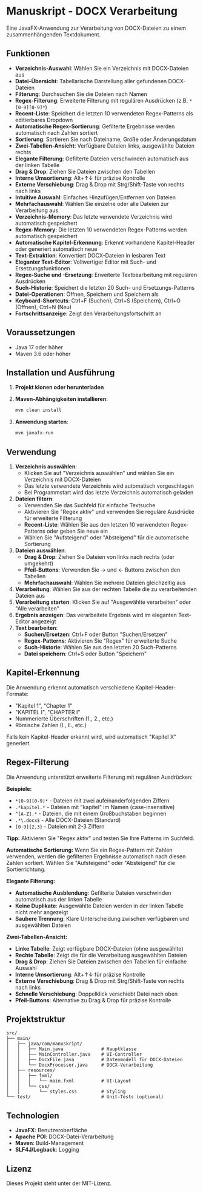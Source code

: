 # Manuskript - DOCX Verarbeitung

Eine JavaFX-Anwendung zur Verarbeitung von DOCX-Dateien zu einem zusammenhängenden Textdokument.

## Funktionen

- **Verzeichnis-Auswahl**: Wählen Sie ein Verzeichnis mit DOCX-Dateien aus
- **Datei-Übersicht**: Tabellarische Darstellung aller gefundenen DOCX-Dateien
- **Filterung**: Durchsuchen Sie die Dateien nach Namen
- **Regex-Filterung**: Erweiterte Filterung mit regulären Ausdrücken (z.B. `*[0-9][0-9]*`)
- **Recent-Liste**: Speichert die letzten 10 verwendeten Regex-Patterns als editierbares Dropdown
- **Automatische Regex-Sortierung**: Gefilterte Ergebnisse werden automatisch nach Zahlen sortiert
- **Sortierung**: Sortieren Sie nach Dateiname, Größe oder Änderungsdatum
- **Zwei-Tabellen-Ansicht**: Verfügbare Dateien links, ausgewählte Dateien rechts
- **Elegante Filterung**: Gefilterte Dateien verschwinden automatisch aus der linken Tabelle
- **Drag & Drop**: Ziehen Sie Dateien zwischen den Tabellen
- **Interne Umsortierung**: Alt+↑↓ für präzise Kontrolle
- **Externe Verschiebung**: Drag & Drop mit Strg/Shift-Taste von rechts nach links
- **Intuitive Auswahl**: Einfaches Hinzufügen/Entfernen von Dateien
- **Mehrfachauswahl**: Wählen Sie einzelne oder alle Dateien zur Verarbeitung aus
- **Verzeichnis-Memory**: Das letzte verwendete Verzeichnis wird automatisch gespeichert
- **Regex-Memory**: Die letzten 10 verwendeten Regex-Patterns werden automatisch gespeichert
- **Automatische Kapitel-Erkennung**: Erkennt vorhandene Kapitel-Header oder generiert automatisch neue
- **Text-Extraktion**: Konvertiert DOCX-Dateien in lesbaren Text
- **Eleganter Text-Editor**: Vollwertiger Editor mit Such- und Ersetzungsfunktionen
- **Regex-Suche und -Ersetzung**: Erweiterte Textbearbeitung mit regulären Ausdrücken
- **Such-Historie**: Speichert die letzten 20 Such- und Ersetzungs-Patterns
- **Datei-Operationen**: Öffnen, Speichern und Speichern als
- **Keyboard-Shortcuts**: Ctrl+F (Suchen), Ctrl+S (Speichern), Ctrl+O (Öffnen), Ctrl+N (Neu)
- **Fortschrittsanzeige**: Zeigt den Verarbeitungsfortschritt an

## Voraussetzungen

- Java 17 oder höher
- Maven 3.6 oder höher

## Installation und Ausführung

1. **Projekt klonen oder herunterladen**

2. **Maven-Abhängigkeiten installieren**:
   ```bash
   mvn clean install
   ```

3. **Anwendung starten**:
   ```bash
   mvn javafx:run
   ```

## Verwendung

1. **Verzeichnis auswählen**: 
   - Klicken Sie auf "Verzeichnis auswählen" und wählen Sie ein Verzeichnis mit DOCX-Dateien
   - Das letzte verwendete Verzeichnis wird automatisch vorgeschlagen
   - Bei Programmstart wird das letzte Verzeichnis automatisch geladen
2. **Dateien filtern**: 
   - Verwenden Sie das Suchfeld für einfache Textsuche
   - Aktivieren Sie "Regex aktiv" und verwenden Sie reguläre Ausdrücke für erweiterte Filterung
   - **Recent-Liste**: Wählen Sie aus den letzten 10 verwendeten Regex-Patterns oder geben Sie neue ein
   - Wählen Sie "Aufsteigend" oder "Absteigend" für die automatische Sortierung
3. **Dateien auswählen**: 
   - **Drag & Drop**: Ziehen Sie Dateien von links nach rechts (oder umgekehrt)
   - **Pfeil-Buttons**: Verwenden Sie → und ← Buttons zwischen den Tabellen
   - **Mehrfachauswahl**: Wählen Sie mehrere Dateien gleichzeitig aus
4. **Verarbeitung**: Wählen Sie aus der rechten Tabelle die zu verarbeitenden Dateien aus
5. **Verarbeitung starten**: Klicken Sie auf "Ausgewählte verarbeiten" oder "Alle verarbeiten"
6. **Ergebnis anzeigen**: Das verarbeitete Ergebnis wird im eleganten Text-Editor angezeigt
7. **Text bearbeiten**: 
   - **Suchen/Ersetzen**: Ctrl+F oder Button "Suchen/Ersetzen"
   - **Regex-Patterns**: Aktivieren Sie "Regex" für erweiterte Suche
   - **Such-Historie**: Wählen Sie aus den letzten 20 Such-Patterns
   - **Datei speichern**: Ctrl+S oder Button "Speichern"

## Kapitel-Erkennung

Die Anwendung erkennt automatisch verschiedene Kapitel-Header-Formate:
- "Kapitel 1", "Chapter 1"
- "KAPITEL I", "CHAPTER I"
- Nummerierte Überschriften (1., 2., etc.)
- Römische Zahlen (I., II., etc.)

Falls kein Kapitel-Header erkannt wird, wird automatisch "Kapitel X" generiert.

## Regex-Filterung

Die Anwendung unterstützt erweiterte Filterung mit regulären Ausdrücken:

**Beispiele:**
- `*[0-9][0-9]*` - Dateien mit zwei aufeinanderfolgenden Ziffern
- `.*kapitel.*` - Dateien mit "kapitel" im Namen (case-insensitive)
- `^[A-Z].*` - Dateien, die mit einem Großbuchstaben beginnen
- `.*\.docx$` - Alle DOCX-Dateien (Standard)
- `[0-9]{2,3}` - Dateien mit 2-3 Ziffern

**Tipp:** Aktivieren Sie "Regex aktiv" und testen Sie Ihre Patterns im Suchfeld.

**Automatische Sortierung:** Wenn Sie ein Regex-Pattern mit Zahlen verwenden, werden die gefilterten Ergebnisse automatisch nach diesen Zahlen sortiert. Wählen Sie "Aufsteigend" oder "Absteigend" für die Sortierrichtung.

**Elegante Filterung:**
- **Automatische Ausblendung**: Gefilterte Dateien verschwinden automatisch aus der linken Tabelle
- **Keine Duplikate**: Ausgewählte Dateien werden in der linken Tabelle nicht mehr angezeigt
- **Saubere Trennung**: Klare Unterscheidung zwischen verfügbaren und ausgewählten Dateien

**Zwei-Tabellen-Ansicht:** 
- **Linke Tabelle**: Zeigt verfügbare DOCX-Dateien (ohne ausgewählte)
- **Rechte Tabelle**: Zeigt die für die Verarbeitung ausgewählten Dateien
- **Drag & Drop**: Ziehen Sie Dateien zwischen den Tabellen für einfache Auswahl
- **Interne Umsortierung**: Alt+↑↓ für präzise Kontrolle
- **Externe Verschiebung**: Drag & Drop mit Strg/Shift-Taste von rechts nach links
- **Schnelle Verschiebung**: Doppelklick verschiebt Datei nach oben
- **Pfeil-Buttons**: Alternative zu Drag & Drop für präzise Kontrolle

## Projektstruktur

```
src/
├── main/
│   ├── java/com/manuskript/
│   │   ├── Main.java              # Hauptklasse
│   │   ├── MainController.java    # UI-Controller
│   │   ├── DocxFile.java          # Datenmodell für DOCX-Dateien
│   │   └── DocxProcessor.java     # DOCX-Verarbeitung
│   ├── resources/
│   │   ├── fxml/
│   │   │   └── main.fxml          # UI-Layout
│   │   └── css/
│   │       └── styles.css         # Styling
└── test/                          # Unit-Tests (optional)
```

## Technologien

- **JavaFX**: Benutzeroberfläche
- **Apache POI**: DOCX-Datei-Verarbeitung
- **Maven**: Build-Management
- **SLF4J/Logback**: Logging

## Lizenz

Dieses Projekt steht unter der MIT-Lizenz.
